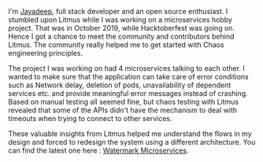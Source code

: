 I'm [Jayadeep](kmjayadeep/kmjayadeep), full stack developer and an open source enthusiast. I stumbled upon Litmus while I was working on a microservices hobby project. That was in October 2019, while Hacktoberfest was going on. Hence I got a chance to meet the community and contributors behind Litmus. The community really helped me to get started with Chaos engineering principles.

The project I was working on had 4 microservices talking to each other. I wanted to make sure that the application can take care of error conditions such as Network delay, deletion of pods, unavailability of dependent services etc. and provide meaningful error messages instead of crashing. Based on manual testing all seemed fine, but chaos testing with Litmus revealed that some of the APIs didn't have the mechanism to deal with timeouts when trying to connect to other services.

These valuable insights from Litmus helped me understand the flows in my design and forced to redesign the system using a different architecture. You can find the latest one here : [Watermark Microservices](git@github.com:kmjayadeep/watermark-microservices.git).